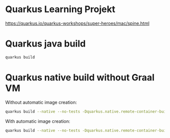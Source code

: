 # Quarkus Learning Projekt


https://quarkus.io/quarkus-workshops/super-heroes/mac/spine.html



# Quarkus java build

```bash
quarkus build
```

# Quarkus native build without Graal VM


Without automatic image creation:
```bash
quarkus build --native --no-tests -Dquarkus.native.remote-container-build=true
```

With automatic image creation:
```bash
quarkus build --native --no-tests -Dquarkus.native.remote-container-build=true -Dquarkus.container-image.build=true
```